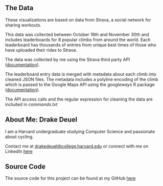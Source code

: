 ## The Data
These visualizations are based on data from Strava, a social network for sharing workouts.

This data was collected between October 18th and November 30th and includes leaderboards for 8 popular climbs from around the world. Each leaderboard has thousands of entries from unique best times of those who have uploaded their rides to Strava.

The data was collected by me using the Strava third party API ([documentation](https://developers.strava.com/docs/reference/)).

The leaderboard entry data is merged with metadata about each climb into cleaned JSON files. The metadata includes a polyline encoding of the climb which is passed to the Google Maps API using the *googleways* R package ([documentation](https://www.rdocumentation.org/packages/googleway/versions/2.7.1)).

The API access calls and the regular expression for cleaning the data are included in *commands.txt*

## About Me: Drake Deuel
I am a Harvard undergraduate studying Computer Science and passionate about cycling.

Contact me at drakedeuel@college.harvard.edu or connect with me on LinkedIn [here](https://www.linkedin.com/in/drake-d-a78569111/)

## Source Code
The source code for this project can be found at my GitHub [here](https://github.com/ddeuel/strava-leaderboards)
